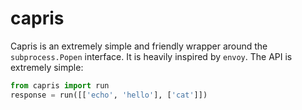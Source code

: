 capris
======

Capris is an extremely simple and friendly wrapper
around the ``subprocess.Popen`` interface. It is
heavily inspired by ``envoy``. The API is extremely
simple:

```python
from capris import run
response = run([['echo', 'hello'], ['cat']])
```
